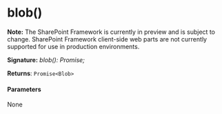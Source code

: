 # blob()
**Note:** The SharePoint Framework is currently in preview and is subject to change. SharePoint Framework client-side web parts are not currently supported for use in production environments.





**Signature:** _blob(): Promise<Blob>;_

**Returns**: `Promise<Blob>`





#### Parameters
None


